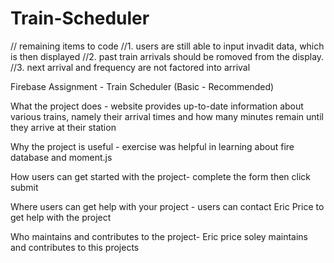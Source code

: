 # Train-Scheduler

// remaining items to code
//1. users are still able to input invadit data, which is then displayed 
//2. past train arrivals should be romoved from the display. 
//3. next arrival and frequency are not factored into arrival

Firebase Assignment - Train Scheduler (Basic - Recommended)

What the project does - 
website provides up-to-date information about various trains, namely their arrival times and how many minutes remain until they arrive at their station

Why the project is useful -
exercise was helpful in learning about fire database and moment.js

How users can get started with the project-
complete the form then click submit

Where users can get help with your project -
users can contact Eric Price to get help with the project

Who maintains and contributes to the project- 
Eric price soley maintains and contributes to this projects
